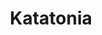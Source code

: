 ---
title: "Katatonia"
summary: "A metal band from Stockholm, Sweden, founded in 1991 by Jonas Renkse and Anders Nyström. Katatonia started as an atmospheric doom/death/black metal hybrid in the early 1990’s underground metal scene, but have over the years developed into highly unique progressive metal/rock band that keeps on exploring the boundaries of their own sound with each new release. Current line-up: Jonas Renkse - Vocals Anders Nyström - Guitar Niklas Sandin - Bass Daniel Moilanen - Drums Roger Öjersson - Guitar"
image: "katatonia.jpg"
---